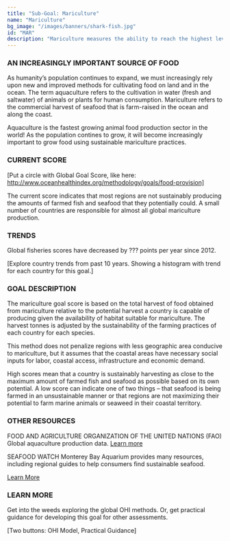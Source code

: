 ```yaml
---
title: "Sub-Goal: Mariculture"
name: "Mariculture"
bg_image: "/images/banners/shark-fish.jpg"
id: "MAR"
description: "Mariculture measures the ability to reach the highest levels of seafood gained from farm-raised facilities without damaging the ocean’s ability to provide fish sustainably now and in the future."
---
```


### AN INCREASINGLY IMPORTANT SOURCE OF FOOD
As humanity’s population continues to expand, we must increasingly rely upon new and improved methods for cultivating food on land and in the ocean. The term aquaculture refers to the cultivation in water (fresh and saltwater) of animals or plants for human consumption. Mariculture refers to the commercial harvest of seafood that is farm-raised in the ocean and along the coast.

Aquaculture is the fastest growing animal food production sector in the world! As the population contines to grow, it will become increasingly important to grow food using sustainable mariculture practices.

### CURRENT SCORE

[Put a circle with Global Goal Score, like here: http://www.oceanhealthindex.org/methodology/goals/food-provision]

The current score indicates that most regions are not sustainably producing the amounts of farmed fish and seafood that they potentially could.  A small number of countries are responsible for almost all global mariculture production.


### TRENDS
Global fisheries scores have decreased by ??? points per year since 2012.

[Explore country trends from past 10 years. Showing a histogram with trend for each country for this goal.]

### GOAL DESCRIPTION
The mariculture goal score is based on the total harvest of food obtained from mariculture relative to the potential harvest a country is capable of producing given the availability of habitat suitable for mariculture. The harvest tonnes is adjusted by the sustainability of the farming practices of each country for each species.

This method does not penalize regions with less geographic area conducive to mariculture, but it assumes that the coastal areas have necessary social inputs for labor, coastal access, infrastructure and economic demand. 

High scores mean that a country is sustainably harvesting as close to the maximum amount of farmed fish and seafood as possible based on its own potential. A low score can indicate one of two things – that seafood is being farmed in an unsustainable manner or that regions are not maximizing their potential to farm marine animals or seaweed in their coastal territory.


### OTHER RESOURCES
FOOD AND AGRICULTURE ORGANIZATION OF THE UNITED NATIONS (FAO)
Global aquaculture production data.
[Learn more](http://www.fao.org/fishery/aquaculture/en)

SEAFOOD WATCH
Monterey Bay Aquarium provides many resources, including regional guides to help consumers find sustainable seafood.

[Learn More](https://www.seafoodwatch.org/) 

### LEARN MORE
Get into the weeds exploring the global OHI methods.  Or, get practical guidance for developing this goal for other assessments.

[Two buttons: OHI Model, Practical Guidance]
